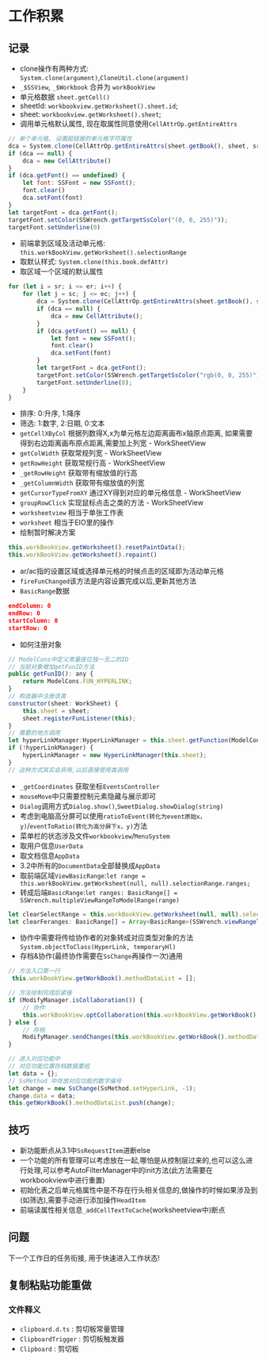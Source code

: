 # 工作积累

## 记录

- clone操作有两种方式: `System.clone(argument)`,`CloneUtil.clone(argument)`
- `_$SSView`, `_$Workbook` 合并为 `workBookView`
- 单元格数据 `sheet.getCell()`
- sheetId: `workbookview.getWorksheet().sheet.id`;
- sheet: `workbookview.getWorksheet().sheet`;
- 调用单元格默认属性, 现在取属性同意使用`CellAttrOp.getEntireAttrs`
``` javascript
// 单个单元格, 设置超链接的单元格字符属性
dca = System.clone(CellAttrOp.getEntireAttrs(sheet.getBook(), sheet, sr, sc))
if (dca == null) {
    dca = new CellAttribute()
}
if (dca.getFont() == undefined) {
    let font: SSFont = new SSFont();
    font.clear()
    dca.setFont(font)
}
let targetFont = dca.getFont();
targetFont.setColor(SSWrench.getTargetSsColor("(0, 0, 255)"));
targetFont.setUnderline(0)
```
- 前端拿到区域及活动单元格: `this.workBookView.getWorksheet().selectionRange`
- 取默认样式: `System.clone(this.book.defAttr)`
- 取区域一个区域的默认属性
``` javascript
for (let i = sr; i <= er; i++) {
    for (let j = sc; j <= ec; j++) {
        dca = System.clone(CellAttrOp.getEntireAttrs(sheet.getBook(), sheet, i, j))
        if (dca == null) {
            dca = new CellAttribute();
        }
        if (dca.getFont() == null) {
            let font = new SSFont();
            font.clear()
            dca.setFont(font)
        }
        let targetFont = dca.getFont();
        targetFont.setColor(SSWrench.getTargetSsColor("rgb(0, 0, 255)"));
        targetFont.setUnderline(0);
    }
}
```
- 排序: 0:升序, 1:降序
- 筛选: 1:数字, 2:日期, 0:文本
- `getCellXByCol` 根据列数得X,x为单元格左边距离画布x轴原点距离, 如果需要得到右边距离画布原点距离,需要加上列宽 - WorkSheetView
- `getColWidth` 获取常规列宽 - WorkSheetView
- `getRowHeight` 获取常规行高 - WorkSheetView
- `_getRowHeight` 获取带有缩放值的行高
- `_getColumnWidth` 获取带有缩放值的列宽
- `getCursorTypeFromXY` 通过XY得到对应的单元格信息 - WorkSheetView
- `groupRowClick` 实现鼠标点击之类的方法 - WorkSheetView
- `worksheetview` 相当于单张工作表
- `worksheet` 相当于EIO里的操作
- 绘制暂时解决方案
``` javascript
this.workBookView.getWorksheet().resetPaintData();
this.workBookView.getWorksheet().repaint()
```
- ar/ac指的设置区域或选择单元格的时候点击的区域即为活动单元格
- `fireFunChanged`该方法是内容设置完成以后,更新其他方法
- `BasicRange`数据
``` json
endColumn: 0
endRow: 0
startColumn: 0
startRow: 0
```
- 如何注册对象
``` javascript
// ModelCons中定义常量座位独一无二的ID
// 当前对象增加getFunID方法
public getFunID(): any {
    return ModelCons.FUN_HYPERLINK;
}
// 构造器中注册该类
constructor(sheet: WorkSheet) {
    this.sheet = sheet;
    sheet.registerFunListener(this);
}
// 需要的地方调用
let hyperLinkManager:HyperLinkManager = this.sheet.getFunction(ModelCons.FUN_HYPERLINK);
if (!hyperLinkManager) {
	hyperLinkManager = new HyperLinkManager(this.sheet);
}
// 这种方式其实会弃用,以后直接使用类调用
```
- `_getCoordinates` 获取坐标`EventsController`
- `mouseMove`中只需要控制元素隐藏与展示即可
- `Dialog`调用方式`Dialog.show()`,`SweetDialog.showDialog(string)`
- 考虑到电脑高分屏可以使用`ratioToEvent(转化为event原始x，y)`/`eventToRatio(转化为高分屏下x，y)`方法
- 菜单栏的状态涉及文件`workbookview`/`MenuSystem`
- 取用户信息`UserData`
- 取文档信息`AppData`
- 3.2中所有的`DocumentData`全部替换成`AppData`
- 取前端区域`ViewBasicRange`:`let range = this.workBookView.getWorksheet(null, null).selectionRange.ranges;`
- 转成后端`BasicRange`:`let ranges: BasicRange[] = SSWrench.multipleViewRangeToModelRange(range)`
``` javascript
let clearSelectRange = this.workBookView.getWorksheet(null, null).selectionRange.ranges; // 前端区域
let clearFeranges: BasicRange[] = Array<BasicRange>(SSWrench.viewRangeToModelRange(clearSelectRange[0])) // 后端区域
```
- 协作中需要将传给协作者的对象转成对应类型对象的方法`System.objectToClass(HyperLink, temporaryHl)`
- 存档&协作(最终协作需要在`SsChange`再操作一次)通用
``` javascript
// 方法入口第一行
 this.workBookView.getWorkBook().methodDataList = [];

// 方法绘制完成后紧接
if (ModifyManager.isCollaboration()) {
    // 协作
    this.workBookView.optCollaboration(this.workBookView.getWorkBook().methodDataList)
} else {
    // 存档
    ModifyManager.sendChanges(this.workBookView.getWorkBook().methodDataList);
}

// 进入对应功能中
// 对应功能位置存档数据重组
let data = {};
// SsMethod 中存放对应功能的数字编号
let change = new SsChange(SsMethod.setHyperLink, -1);
change.data = data;
this.getWorkBook().methodDataList.push(change);
```

## 技巧

- 新功能断点从3.1中`SsRequestItem`进断else
- 一个功能的所有管理可以考虑放在一起,哪怕是从控制层过来的,也可以这么进行处理,可以参考AutoFilterManager中的init方法(此方法需要在workbookview中进行重置)
- 初始化表之后单元格属性中是不存在行头相关信息的,做操作的时候如果涉及到(如筛选),需要手动进行添加操作`HeadItem`
- 前端读属性相关信息`_addCellTextToCache`(worksheetview中)断点

## 问题

下一个工作日的任务衔接, 用于快速进入工作状态!





## 复制粘贴功能重做

### 文件释义

- `clipboard.d.ts` : 剪切板常量管理
- `ClipboardTrigger` : 剪切板触发器
- `Clipboard` : 剪切板
